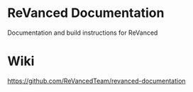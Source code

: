 # ReVanced Documentation
Documentation and build instructions for ReVanced

# Wiki
https://github.com/ReVancedTeam/revanced-documentation
